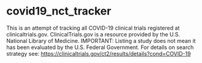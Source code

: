 # covid19_nct_tracker

This is an attempt of tracking all COVID-19 clinical trials registered at clinicaltrials.gov.
ClinicalTrials.gov is a resource provided by the U.S. National Library of Medicine. 
IMPORTANT: Listing a study does not mean it has been evaluated by the U.S. Federal Government. 
For details on search strategy see:
https://clinicaltrials.gov/ct2/results/details?cond=COVID-19
